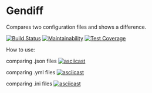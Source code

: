 # Gendiff
Compares two configuration files and shows a difference.

[![Build Status](https://travis-ci.org/Onlyal33/backend-project-lvl2.svg?branch=master)](https://travis-ci.org/Onlyal33/backend-project-lvl2)
[![Maintainability](https://api.codeclimate.com/v1/badges/e965dd7e0fafc756966f/maintainability)](https://codeclimate.com/github/Onlyal33/backend-project-lvl2/maintainability)
[![Test Coverage](https://api.codeclimate.com/v1/badges/e965dd7e0fafc756966f/test_coverage)](https://codeclimate.com/github/Onlyal33/backend-project-lvl2/test_coverage)

How to use:

comparing .json files
[![asciicast](https://asciinema.org/a/PdpuqfVHErMpG9Zka4wjRwEIN.svg)](https://asciinema.org/a/PdpuqfVHErMpG9Zka4wjRwEIN)

comparing .yml files
[![asciicast](https://asciinema.org/a/EqziqqqevDPu3U21WErWgY664.svg)](https://asciinema.org/a/EqziqqqevDPu3U21WErWgY664)

comparing .ini files
[![asciicast](https://asciinema.org/a/lp25o1ofzNWKUsufD8GAO0nWW.svg)](https://asciinema.org/a/lp25o1ofzNWKUsufD8GAO0nWW)
